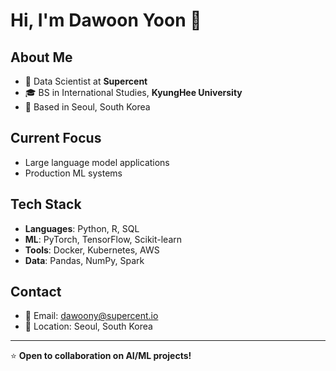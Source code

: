 # Hi, I'm Dawoon Yoon 👋

## About Me
- 🔬 Data Scientist at **Supercent**
- 🎓 BS in International Studies, **KyungHee University**
- 📍 Based in Seoul, South Korea

## Current Focus
- Large language model applications
- Production ML systems

## Tech Stack
- **Languages**: Python, R, SQL
- **ML**: PyTorch, TensorFlow, Scikit-learn
- **Tools**: Docker, Kubernetes, AWS
- **Data**: Pandas, NumPy, Spark

## Contact
- 📧 Email: dawoony@supercent.io
- 📍 Location: Seoul, South Korea

---
⭐ **Open to collaboration on AI/ML projects!**
